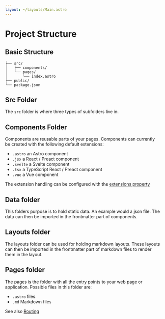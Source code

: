 ```yaml
---
layout: ~/layouts/Main.astro
---
```


# Project Structure

## Basic Structure

```
├── src/
│   ├── components/
│   └── pages/
│       └── index.astro
├── public/
└── package.json
```

## Src Folder

The `src` folder is where three types of subfolders live in.

## Components Folder

Components are reusable parts of your pages.
Components can currently be created with the following default extensions:
- `.astro` an Astro component
- `.jsx` a React / Preact component
- `.svelte` a Svelte component
- `.tsx` a TypeScript React / Preact component
- `.vue` a Vue component

The extension handling can be configured with the [extensions property](https://6c2de08d-66d6-482f-9f8d-a61627d40e28.vscode-webview-test.com/vscode-resource/file///Users/jan-martinfruehwacht/Dendron/personal/technology/tech.astro.documentation.config.md)

## Data folder
This folders purpose is to hold static data.
An example would a json file.
The data can then be imported in the frontmatter part of components.

## Layouts folder
The layouts folder can be used for holding markdown layouts. These layouts can then be imported in the frontmatter part of markdown files to render them in the layout.

## Pages folder
The pages is the folder with all the entry points to your web page or application. Possible files in this folder are:
- `.astro` files
- `.md` Markdown files
  
See also [Routing](https://6c2de08d-66d6-482f-9f8d-a61627d40e28.vscode-webview-test.com/vscode-resource/file///Users/jan-martinfruehwacht/Dendron/personal/technology/tech.astro.documentation.routing.md)

